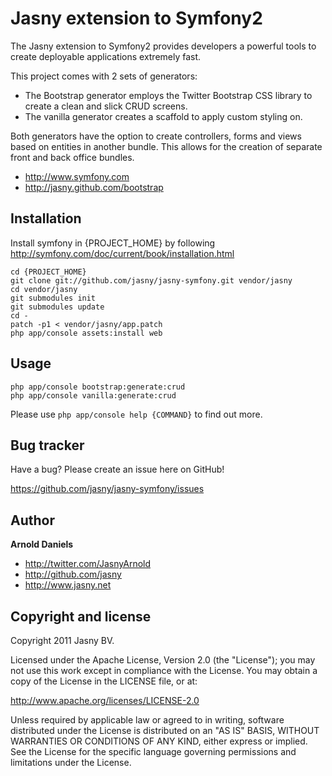 Jasny extension to Symfony2
===========================

The Jasny extension to Symfony2 provides developers a powerful tools to create deployable applications extremely fast.

This project comes with 2 sets of generators:

* The Bootstrap generator employs the Twitter Bootstrap CSS library to create a clean and slick CRUD screens.
* The vanilla generator creates a scaffold to apply custom styling on.

Both generators have the option to create controllers, forms and views based on entities in another bundle. This allows for the creation of separate front and back office bundles.

+ http://www.symfony.com
+ http://jasny.github.com/bootstrap


Installation
------------

Install symfony in {PROJECT_HOME} by following http://symfony.com/doc/current/book/installation.html


```
cd {PROJECT_HOME}
git clone git://github.com/jasny/jasny-symfony.git vendor/jasny
cd vendor/jasny
git submodules init
git submodules update
cd -
patch -p1 < vendor/jasny/app.patch
php app/console assets:install web
```


Usage
-----

```
php app/console bootstrap:generate:crud
php app/console vanilla:generate:crud
```

Please use `php app/console help {COMMAND}` to find out more.


Bug tracker
-----------

Have a bug? Please create an issue here on GitHub!

https://github.com/jasny/jasny-symfony/issues


Author
-------

**Arnold Daniels**

+ http://twitter.com/JasnyArnold
+ http://github.com/jasny
+ http://www.jasny.net


Copyright and license
---------------------

Copyright 2011 Jasny BV.

Licensed under the Apache License, Version 2.0 (the "License");
you may not use this work except in compliance with the License.
You may obtain a copy of the License in the LICENSE file, or at:

   http://www.apache.org/licenses/LICENSE-2.0

Unless required by applicable law or agreed to in writing, software
distributed under the License is distributed on an "AS IS" BASIS,
WITHOUT WARRANTIES OR CONDITIONS OF ANY KIND, either express or implied.
See the License for the specific language governing permissions and
limitations under the License.
